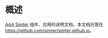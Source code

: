 # 概述

[AAA](#AAA)
[Simter](https://github.com/simter) 组件、应用的说明文档。本文档托管在 <https://github.com/simter/simter.github.io>。
